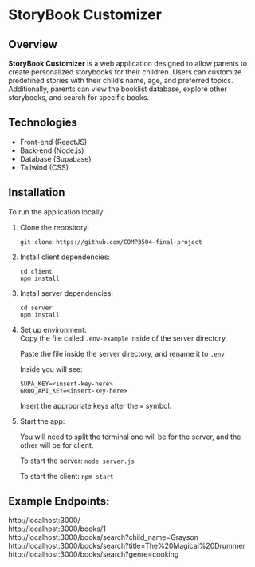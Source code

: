 # StoryBook Customizer

## Overview
**StoryBook Customizer** is a web application designed to allow parents to create personalized storybooks for their children. Users can customize predefined stories with their child’s name, age, and preferred topics. Additionally, parents can view the booklist database, explore other storybooks, and search for specific books.

## Technologies
- Front-end (ReactJS)
- Back-end (Node.js)
- Database (Supabase)
- Tailwind (CSS)

## Installation
To run the application locally:
1. Clone the repository:  

   `git clone https://github.com/COMP3504-final-project`
   
3. Install client dependencies:

   `cd client`  
   `npm install`
4. Install server dependencies:

   `cd server`  
   `npm install`
    
6. Set up environment:  
   Copy the file called `.env-example` inside of the server directory.
   
   Paste the file inside the server directory, and rename it to `.env`

   Inside you will see:
   
   `SUPA_KEY=<insert-key-here>`  
   `GROQ_API_KEY=<insert-key-here>`

   Insert the appropriate keys after the `=` symbol.
   
8. Start the app:

   You will need to split the terminal one will be for the server, and the other will be for client.

   To start the server:
   `node server.js`

   To start the client:
   `npm start`  

## Example Endpoints:  
   http://localhost:3000/  
   http://localhost:3000/books/1  
   http://localhost:3000/books/search?child_name=Grayson  
   http://localhost:3000/books/search?title=The%20Magical%20Drummer  
   http://localhost:3000/books/search?genre=cooking  
